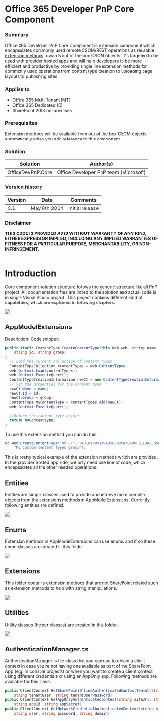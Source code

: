 Office 365 Developer PnP Core Component
=======================================

### Summary ###
Office 365 Developer PnP Core Component is extension component which 
encapsulates commonly used remote CSOM/REST operations as reusable 
[extension methods](http://msdn.microsoft.com/en-us/library/bb383977.aspx) 
towards out of the box CSOM objects. It's targeted to be used with provider 
hosted apps and will help developers to be more efficient and productive by 
providing single line extension methods for commonly used operations from 
content type creation to uploading page layouts to publishing sites.

### Applies to ###
-  Office 365 Multi Tenant (MT)
-  Office 365 Dedicated (D)
-  SharePoint 2013 on-premises

### Prerequisites ###
Extension methods will be available from out of the box CSOM objects 
automatically when you add reference to this component.

### Solution ###
Solution | Author(s)
---------| ----------
OfficeDevPnP.Core | Office Developer PnP team (Microsoft)

### Version history ###
Version  | Date | Comments
---------| -----| --------
0.1  | May 6th 2014 | Initial release

### Disclaimer ###
**THIS CODE IS PROVIDED *AS IS* WITHOUT WARRANTY OF ANY KIND, EITHER EXPRESS 
OR IMPLIED, INCLUDING ANY IMPLIED WARRANTIES OF FITNESS FOR A PARTICULAR 
PURPOSE, MERCHANTABILITY, OR NON-INFRINGEMENT.**


----------


Introduction
============

Core component solution structure follows the generic structure like all PnP 
project. All documentation files are linked to the solution and actual code 
is in single Visual Studio project. This project contains different kind of 
capabilities, which are explained in following chapters.

![](http://i.imgur.com/jjEgRQk.png)


AppModelExtensions
------------------

Description:
Code snippet:
```C#
public static ContentType CreateContentType(this Web web, string name, 
	string id, string group)
{
  // Load the current collection of content types
  ContentTypeCollection contentTypes = web.ContentTypes;
  web.Context.Load(contentTypes);
  web.Context.ExecuteQuery();
  ContentTypeCreationInformation newCt = new ContentTypeCreationInformation();
  // Set the properties for the content type
  newCt.Name = name;
  newCt.Id = id;
  newCt.Group = group;
  ContentType myContentType = contentTypes.Add(newCt);
  web.Context.ExecuteQuery();

  //Return the content type object
  return myContentType;
}

```

To use this extension method you can do this:
```C#
cc.Web.CreateContentType("My CT","0x0101009189AB5D3D2647B580F011DA2F356FB2",
	"My custom content types group");
```

This is pretty typical example of the extension methods which are provided. 
In the provider hosted app side, we only need one line of code, which 
encapsulates all the other needed operations.


Entities
--------

Entities are simple classes used to provide and retrieve more complex objects 
from the extensions methods in AppModelExtensions. Currently following 
entities are defined:

![](http://i.imgur.com/xEmdKPU.png)


Enums
-----

Extension methods in AppModelExtensions can use enums and if so these enum 
classes are created in this folder

![](http://i.imgur.com/dTAJwY5.png)


Extensions
----------

This folder contains 
[extension methods](http://msdn.microsoft.com/en-us/library/bb383977.aspx) 
that are not SharePoint related such as extension methods to help with string 
manipulations.

![](http://i.imgur.com/yUWYgsr.png)


Utilities
---------

Utility classes (helper classes) are created in this folder.

![](http://i.imgur.com/lfDFMtT.png)


AuthenticationManager.cs
------------------------

AuthenticationManager is the class that you can use to obtain a client 
context in case you’re not having one available as part of the SharePoint App 
(e.g. in console projects) or when you want to create a client context using 
different credentials or using an AppOnly app. Following methods are available 
for this class:

```C#
public ClientContext GetSharePointOnlineAuthenticatedContextTenant(string siteUrl, 
	string tenantUser, string tenantUserPassword)
public ClientContext GetAppOnlyAuthenticatedContext(string siteUrl, string realm, 
	string appId, string appSecret)
public ClientContext GetNetworkCredentialAuthenticatedContext(string siteUrl, 
	string user, string password, string domain)

```
